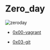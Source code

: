 # Zero_day


![zeroday](https://user-images.githubusercontent.com/85587286/160320471-7d1a377f-209b-4ca7-a396-e66720376b8a.jpeg)




* [0x00-vagrant](https://github.com/elkinguerrero007/zero_day/tree/main/0x00-vagrant)

* [0x03-git](https://github.com/elkinguerrero007/zero_day/tree/main/0x03-git)
